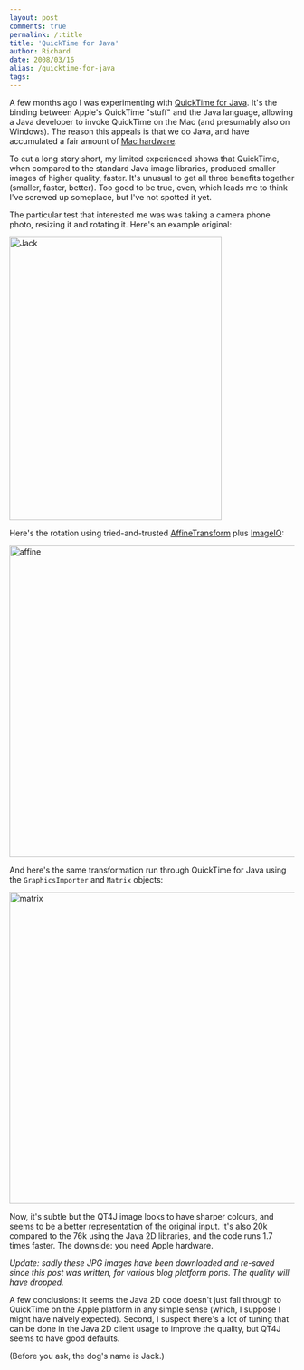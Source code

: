 ```yaml
---
layout: post
comments: true
permalink: /:title
title: 'QuickTime for Java'
author: Richard
date: 2008/03/16
alias: /quicktime-for-java
tags:
---
```


A few months ago I was experimenting with [QuickTime for Java][]. It's
the binding between Apple's QuickTime "stuff" and the Java language,
allowing a Java developer to invoke QuickTime on the Mac (and presumably
also on Windows). The reason this appeals is that we do Java, and have
accumulated a fair amount of [Mac hardware][].

To cut a long story short, my limited experienced shows that QuickTime,
when compared to the standard Java image libraries, produced smaller
images of higher quality, faster. It's unusual to get all three benefits
together (smaller, faster, better). Too good to be true, even, which
leads me to think I've screwed up someplace, but I've not spotted it
yet.

The particular test that interested me was was taking a camera phone
photo, resizing it and rotating it. Here's an example original:

<a href="https://www.flickr.com/photos/d6y/16174715951" title="Jack by Richard Dallaway, on Flickr"><img src="https://farm8.staticflickr.com/7462/16174715951_8c4004c911_o.jpg" width="375" height="500" alt="Jack"></a>

Here's the rotation using tried-and-trusted [AffineTransform][] plus
[ImageIO][]:

<a href="https://www.flickr.com/photos/d6y/16109791797" title="affine by Richard Dallaway, on Flickr"><img src="https://farm8.staticflickr.com/7477/16109791797_6db6396f67_o.jpg" width="733" height="550" alt="affine"></a>

And here's the same transformation run through QuickTime for Java using
the `GraphicsImporter` and `Matrix` objects:

<a href="https://www.flickr.com/photos/d6y/16294797722" title="matrix by Richard Dallaway, on Flickr"><img src="https://farm8.staticflickr.com/7580/16294797722_594b7ebc20_o.jpg" width="733" height="550" alt="matrix"></a>

Now, it's subtle but the QT4J image looks to have sharper colours, and
seems to be a better representation of the original input. It's also 20k
compared to the 76k using the Java 2D libraries, and the code runs 1.7
times faster. The downside: you need Apple hardware.

_Update: sadly these JPG images have been downloaded and re-saved since this post was written, for various blog platform ports. The quality will have dropped._


A few conclusions: it seems the Java 2D code doesn't just fall through
to QuickTime on the Apple platform in any simple sense (which, I suppose
I might have naively expected). Second, I suspect there's a lot of
tuning that can be done in the Java 2D client usage to improve the
quality, but QT4J seems to have good defaults.

(Before you ask, the dog's name is Jack.)

  [QuickTime for Java]: http://developer.apple.com/quicktime/qtjava/
  [Mac hardware]: http://www.apple.com/xserve/
  [Media\_httpfarm2static\_dkjdl]: ./images/11219752-0-media_httpfarm2static_dkjdl.jpg.scaled500.jpg
  [AffineTransform]: http://java.sun.com/j2se/1.4.2/docs/api/java/awt/geom/AffineTransform.html
  [ImageIO]: http://java.sun.com/j2se/1.4.2/docs/api/javax/imageio/ImageIO.html
  [Media\_httpfarm4static\_ctdbz]: ./images/11219752-1-media_httpfarm4static_ctdBz.jpg.scaled500.jpg
  [Media\_httpfarm4static\_wfnbh]: ./images/11219752-2-media_httpfarm4static_wFnBH.jpg.scaled500.jpg
